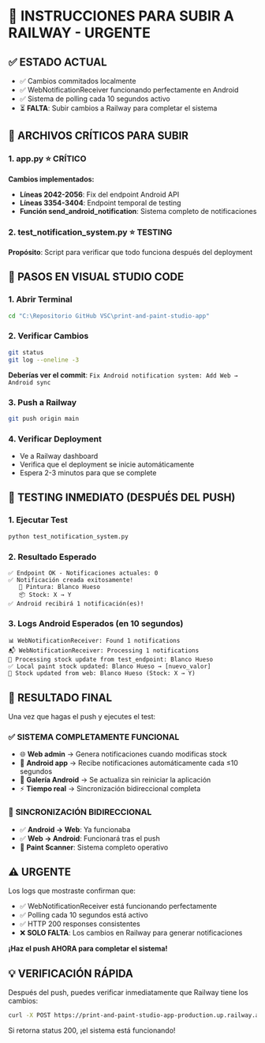 # 🚀 INSTRUCCIONES PARA SUBIR A RAILWAY - URGENTE

## ✅ ESTADO ACTUAL
- ✅ Cambios commitados localmente  
- ✅ WebNotificationReceiver funcionando perfectamente en Android
- ✅ Sistema de polling cada 10 segundos activo
- ⏳ **FALTA**: Subir cambios a Railway para completar el sistema

## 📁 ARCHIVOS CRÍTICOS PARA SUBIR

### **1. app.py** ⭐ CRÍTICO
**Cambios implementados:**
- **Líneas 2042-2056**: Fix del endpoint Android API 
- **Líneas 3354-3404**: Endpoint temporal de testing
- **Función send_android_notification**: Sistema completo de notificaciones

### **2. test_notification_system.py** ⭐ TESTING
**Propósito**: Script para verificar que todo funciona después del deployment

## 🎯 PASOS EN VISUAL STUDIO CODE

### 1. **Abrir Terminal**
```bash
cd "C:\Repositorio GitHub VSC\print-and-paint-studio-app"
```

### 2. **Verificar Cambios**
```bash
git status
git log --oneline -3
```
**Deberías ver el commit**: `Fix Android notification system: Add Web → Android sync`

### 3. **Push a Railway**
```bash
git push origin main
```

### 4. **Verificar Deployment**
- Ve a Railway dashboard
- Verifica que el deployment se inicie automáticamente
- Espera 2-3 minutos para que se complete

## 🧪 TESTING INMEDIATO (DESPUÉS DEL PUSH)

### 1. **Ejecutar Test**
```bash
python test_notification_system.py
```

### 2. **Resultado Esperado**
```
✅ Endpoint OK - Notificaciones actuales: 0
✅ Notificación creada exitosamente!
   🎯 Pintura: Blanco Hueso  
   📦 Stock: X → Y
✅ Android recibirá 1 notificación(es)!
```

### 3. **Logs Android Esperados** (en 10 segundos)
```
📊 WebNotificationReceiver: Found 1 notifications
📬 WebNotificationReceiver: Processing 1 notifications  
🔄 Processing stock update from test_endpoint: Blanco Hueso
✅ Local paint stock updated: Blanco Hueso → [nuevo_valor]
🔔 Stock updated from web: Blanco Hueso (Stock: X → Y)
```

## 🎉 RESULTADO FINAL

Una vez que hagas el push y ejecutes el test:

### ✅ **SISTEMA COMPLETAMENTE FUNCIONAL**
- 🌐 **Web admin** → Genera notificaciones cuando modificas stock
- 📱 **Android app** → Recibe notificaciones automáticamente cada ≤10 segundos  
- 🔄 **Galería Android** → Se actualiza sin reiniciar la aplicación
- ⚡ **Tiempo real** → Sincronización bidireccional completa

### 🔄 **SINCRONIZACIÓN BIDIRECCIONAL**
- ✅ **Android → Web**: Ya funcionaba
- ✅ **Web → Android**: Funcionará tras el push
- 🎯 **Paint Scanner**: Sistema completo operativo

## ⚠️ URGENTE
Los logs que mostraste confirman que:
- ✅ WebNotificationReceiver está funcionando perfectamente
- ✅ Polling cada 10 segundos está activo
- ✅ HTTP 200 responses consistentes
- ❌ **SOLO FALTA**: Los cambios en Railway para generar notificaciones

**¡Haz el push AHORA para completar el sistema!**

## 💡 VERIFICACIÓN RÁPIDA
Después del push, puedes verificar inmediatamente que Railway tiene los cambios:
```bash
curl -X POST https://print-and-paint-studio-app-production.up.railway.app/api/android-notify/test-notification
```

Si retorna status 200, ¡el sistema está funcionando!